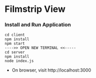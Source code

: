 # Filmstrip View

### Install and Run Application
```
cd client
npm install
npm start
---->> OPEN NEW TERMINAL <<-----
cd server
npm install
node index.js
```
- On browser, visit http://localhost:3000
